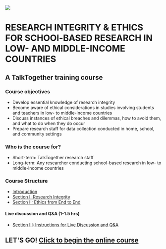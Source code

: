 <img src="https://talktogproject.github.io/ethics/img/TT-OX-TPF.png" style="display: block; margin: auto;">

# RESEARCH INTEGRITY & ETHICS FOR SCHOOl-BASED RESEARCH IN LOW- AND MIDDLE-INCOME COUNTRIES
## A TalkTogether training course

### Course objectives

-	Develop essential knowledge of research integrity
- Become aware of ethical considerations in studies involving students and teachers in low- to middle-income countries
-	Discuss instances of ethical breaches and dilemmas, how to avoid them, and what to do when they do occur
-	Prepare research staff for data collection conducted in home, school, and community settings

### Who is the course for?

-	Short-term: TalkTogether research staff
-	Long-term: Any researcher conducting school-based research in low- to middle-income countries

### Course Structure

- [Introduction](intro.md)
- [Section I: Research Integrity](integrity.md)
- [Section II: Ethics from End to End](endto.md)

#### **Live discussion and Q&A (1-1.5 hrs)**
- [Section III: Instructions for Live Discussion and Q&A](discussion.md)

## LET'S GO! [Click to begin the online course](intro.md)
